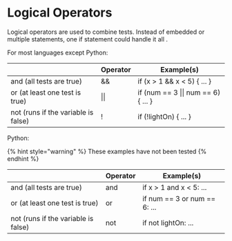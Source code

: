 # Logical Operators

Logical operators are used to combine tests. Instead of embedded or multiple statements, one if statement could handle it all.

For most languages except Python:

|                                     | Operator | Example(s)                          |
| ----------------------------------- | -------- | ----------------------------------- |
| and (all tests are true)            | &&       | if (x > 1 && x < 5) { ... }         |
| or (at least one test is true)      | \|\|     | if (num == 3 \|\| num == 6) { ... } |
| not (runs if the variable is false) | !        | if (!lightOn) { ... }               |

Python:

{% hint style="warning" %}
These examples have not been tested
{% endhint %}

|                                     | Operator | Example(s)                   |
| ----------------------------------- | -------- | ---------------------------- |
| and (all tests are true)            | and      | if x > 1 and x < 5: ...      |
| or (at least one test is true)      | or       | if num == 3 or num == 6: ... |
| not (runs if the variable is false) | not      | if not lightOn: ...          |

